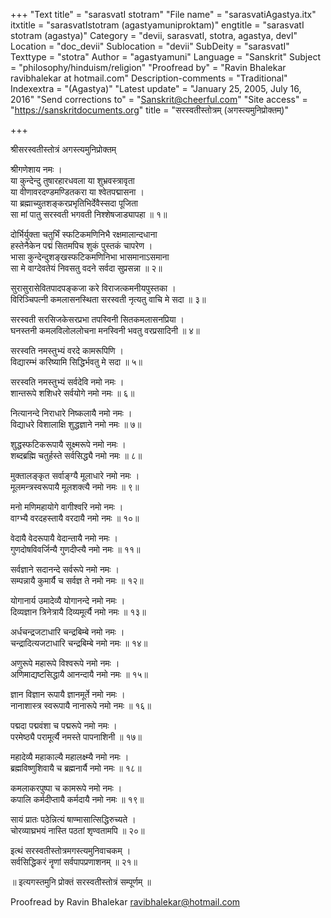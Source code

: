 +++
"Text title" = "sarasvatI stotram"
"File name" = "sarasvatiAgastya.itx"
itxtitle = "sarasvatIstotram (agastyamuniproktam)"
engtitle = "sarasvatI stotram (agastya)"
Category = "devii, sarasvatI, stotra, agastya, devI"
Location = "doc_devii"
Sublocation = "devii"
SubDeity = "sarasvatI"
Texttype = "stotra"
Author = "agastyamuni"
Language = "Sanskrit"
Subject = "philosophy/hinduism/religion"
"Proofread by" = "Ravin Bhalekar ravibhalekar at hotmail.com"
Description-comments = "Traditional"
Indexextra = "(Agastya)"
"Latest update" = "January 25, 2005, July 16, 2016"
"Send corrections to" = "Sanskrit@cheerful.com"
"Site access" = "https://sanskritdocuments.org"
title = "सरस्वतीस्तोत्रम् (अगस्त्यमुनिप्रोक्तम्)"

+++
  
 श्रीसरस्वतीस्तोत्रं अगस्त्यमुनिप्रोक्तम्   
  
श्रीगणेशाय नमः ।  
या कुन्देन्दु तुषारहारधवला या शुभ्रवस्त्रावृता  
या वीणावरदण्डमण्डितकरा या श्वेतपद्मासना ।  
या ब्रह्माच्युतशङ्करप्रभृतिभिर्देवैस्सदा पूजिता   
सा मां पातु सरस्वती भगवती निश्शेषजाड्यापहा ॥ १॥  
  
दोर्भिर्युक्ता चतुर्भिं स्फटिकमणिनिभै रक्षमालान्दधाना  
हस्तेनैकेन पद्मं सितमपिच शुकं पुस्तकं चापरेण ।  
भासा कुन्देन्दुशङ्खस्फटिकमणिनिभा भासमानाऽसमाना  
सा मे वाग्देवतेयं निवसतु वदने सर्वदा सुप्रसन्ना ॥ २॥  
  
सुरासुरासेवितपादपङ्कजा करे विराजत्कमनीयपुस्तका ।  
विरिञ्चिपत्नी कमलासनस्थिता सरस्वती नृत्यतु वाचि मे सदा ॥ ३॥  
  
सरस्वती सरसिजकेसरप्रभा तपस्विनी सितकमलासनप्रिया ।  
घनस्तनी कमलविलोललोचना मनस्विनी भवतु वरप्रसादिनी ॥ ४॥  
  
सरस्वति नमस्तुभ्यं वरदे कामरूपिणि ।  
विद्यारम्भं करिष्यामि सिद्धिर्भवतु मे सदा ॥ ५॥  
  
सरस्वति नमस्तुभ्यं सर्वदेवि नमो नमः ।  
शान्तरूपे शशिधरे सर्वयोगे नमो नमः ॥ ६॥  
  
नित्यानन्दे निराधारे निष्कलायै नमो नमः ।  
विद्याधरे विशालाक्षि शुद्धज्ञाने नमो नमः ॥ ७॥  
  
शुद्धस्फटिकरूपायै सूक्ष्मरूपे नमो नमः ।  
शब्दब्रह्मि चतुर्हस्ते सर्वसिद्ध्यै नमो नमः ॥ ८॥  
  
मुक्तालङ्कृत सर्वाङ्ग्यै मूलाधारे नमो नमः ।  
मूलमन्त्रस्वरूपायै मूलशक्त्यै नमो नमः ॥ ९॥  
  
मनो मणिमहायोगे वागीश्वरि नमो नमः ।  
वाग्भ्यै वरदहस्तायै वरदायै नमो नमः ॥ १०॥  
  
वेदायै वेदरूपायै वेदान्तायै नमो नमः ।  
गुणदोषविवर्जिन्यै गुणदीप्त्यै नमो नमः ॥ ११॥  
  
सर्वज्ञाने सदानन्दे सर्वरूपे नमो नमः ।  
सम्पन्नायै कुमार्यै च सर्वज्ञ ते नमो नमः ॥ १२॥  
  
योगानार्य उमादेव्यै योगानन्दे नमो नमः ।  
दिव्यज्ञान त्रिनेत्रायै दिव्यमूर्त्यै नमो नमः ॥ १३॥  
  
अर्धचन्द्रजटाधारि चन्द्रबिम्बे नमो नमः ।  
चन्द्रादित्यजटाधारि चन्द्रबिम्बे नमो नमः ॥ १४॥  
  
अणुरूपे महारूपे विश्वरूपे नमो नमः ।  
अणिमाद्यष्टसिद्धायै आनन्दायै नमो नमः ॥ १५॥  
  
ज्ञान विज्ञान रूपायै ज्ञानमूर्ते नमो नमः ।  
नानाशास्त्र स्वरूपायै नानारूपे नमो नमः ॥ १६॥  
  
पद्मदा पद्मवंशा च पद्मरूपे नमो नमः ।  
परमेष्ठ्यै परामूर्त्यै नमस्ते पापनाशिनी ॥ १७॥  
  
महादेव्यै महाकाल्यै महालक्ष्म्यै नमो नमः ।  
ब्रह्मविष्णुशिवायै च ब्रह्मनार्यै नमो नमः ॥ १८॥  
  
कमलाकरपुष्पा च कामरूपे नमो नमः ।  
कपालि कर्मदीप्तायै कर्मदायै नमो नमः ॥ १९॥  
  
सायं प्रातः पठेन्नित्यं षाण्मासात्सिद्धिरुच्यते ।  
चोरव्याघ्रभयं नास्ति पठतां शृण्वतामपि ॥ २०॥  
  
इत्थं सरस्वतीस्तोत्रमगस्त्यमुनिवाचकम् ।  
सर्वसिद्धिकरं नॄणां सर्वपापप्रणाशनम् ॥ २१॥  
  
॥ इत्यगस्तमुनि प्रोक्तं सरस्वतीस्तोत्रं सम्पूर्णम् ॥  
  
  
Proofread by Ravin Bhalekar ravibhalekar@hotmail.com  
  
